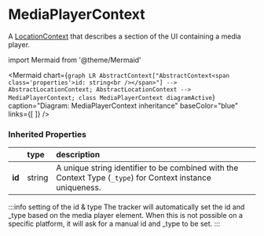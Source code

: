 # MediaPlayerContext

A [LocationContext](/taxonomy/reference/location-contexts/overview.md)  that describes a section of the UI containing a media player.

import Mermaid from '@theme/Mermaid'

<Mermaid chart={`
    graph LR
      AbstractContext["AbstractContext<span class='properties'>id: string<br /></span>"] --> AbstractLocationContext;
      AbstractLocationContext -->       MediaPlayerContext;
    class MediaPlayerContext diagramActive
  `}
  caption="Diagram: MediaPlayerContext inheritance"
  baseColor="blue"
  links={[
  ]}
/>

### Inherited Properties

|        | type   | description                                                                                                |
|:-------|:-------|:-----------------------------------------------------------------------------------------------------------|
| **id** | string | A unique string identifier to be combined with the Context Type (`_type`) for Context instance uniqueness. |

:::info setting of the id & type
The tracker will automatically set the id and _type based on the media player element. When this is not possible on a specific platform, it will ask for a manual id and _type to be set.
:::
